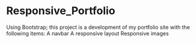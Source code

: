# Responsive_Portfolio
Using Bootstrap; this project is a development of my portfolio site with the following items:
A navbar
A responsive layout
Responsive images





